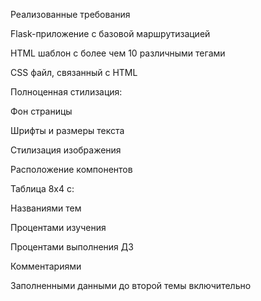 Реализованные требования

Flask-приложение с базовой маршрутизацией

HTML шаблон с более чем 10 различными тегами

CSS файл, связанный с HTML

Полноценная стилизация:

Фон страницы

Шрифты и размеры текста

Стилизация изображения

Расположение компонентов

Таблица 8x4 с:

Названиями тем

Процентами изучения

Процентами выполнения ДЗ

Комментариями

Заполненными данными до второй темы включительно